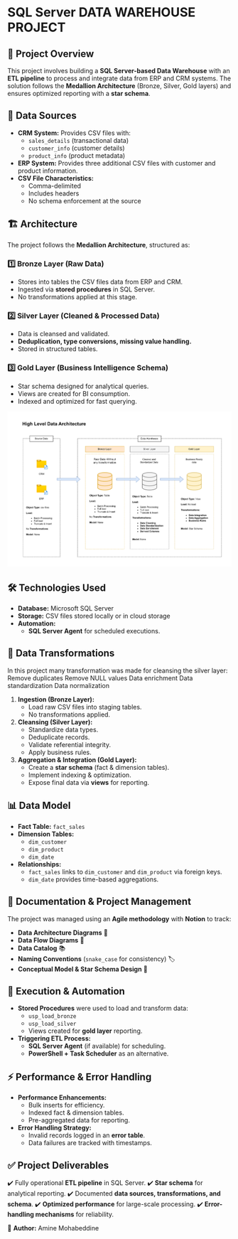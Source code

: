# SQL Server DATA WAREHOUSE PROJECT

## 📌 Project Overview
This project involves building a **SQL Server-based Data Warehouse** with an **ETL pipeline** to process and integrate data from ERP and CRM systems. The solution follows the **Medallion Architecture** (Bronze, Silver, Gold layers) and ensures optimized reporting with a **star schema**.

## 📂 Data Sources
- **CRM System:** Provides CSV files with:
  - `sales_details` (transactional data)
  - `customer_info` (customer details)
  - `product_info` (product metadata)
- **ERP System:** Provides three additional CSV files with customer and product information.
- **CSV File Characteristics:**
  - Comma-delimited
  - Includes headers
  - No schema enforcement at the source

## 🏗️ Architecture
The project follows the **Medallion Architecture**, structured as:


### 1️⃣ Bronze Layer (Raw Data)
- Stores into tables the CSV files data from ERP and CRM.
- Ingested via **stored procedures** in SQL Server.
- No transformations applied at this stage.

### 2️⃣ Silver Layer (Cleaned & Processed Data)
- Data is cleansed and validated.
- **Deduplication, type conversions, missing value handling.**
- Stored in structured tables.

### 3️⃣ Gold Layer (Business Intelligence Schema)
- Star schema designed for analytical queries.
- Views are created for BI consumption.
- Indexed and optimized for fast querying.

![My Image](doc/data_architecture.png)

## 🛠️ Technologies Used
- **Database:** Microsoft SQL Server
- **Storage:** CSV files stored locally or in cloud storage
- **Automation:**
  - **SQL Server Agent** for scheduled executions.

## 🔄 Data Transformations
In this project many transformation was made for cleansing the silver layer:
Remove duplicates
Remove NULL values
Data enrichment
Data standardization
Data normalization
1. **Ingestion (Bronze Layer):**
   - Load raw CSV files into staging tables.
   - No transformations applied.
2. **Cleansing (Silver Layer):**
   - Standardize data types.
   - Deduplicate records.
   - Validate referential integrity.
   - Apply business rules.
3. **Aggregation & Integration (Gold Layer):**
   - Create a **star schema** (fact & dimension tables).
   - Implement indexing & optimization.
   - Expose final data via **views** for reporting.

## 📊 Data Model
- **Fact Table:** `fact_sales`
- **Dimension Tables:**
  - `dim_customer`
  - `dim_product`
  - `dim_date`
- **Relationships:**
  - `fact_sales` links to `dim_customer` and `dim_product` via foreign keys.
  - `dim_date` provides time-based aggregations.

## 📝 Documentation & Project Management
The project was managed using an **Agile methodology** with **Notion** to track:
- **Data Architecture Diagrams** 📌
- **Data Flow Diagrams** 🔄
- **Data Catalog** 📚
- **Naming Conventions** (`snake_case` for consistency) 🏷️
- **Conceptual Model & Star Schema Design** 🌟

## 🚀 Execution & Automation
- **Stored Procedures** were used to load and transform data:
  - `usp_load_bronze`
  - `usp_load_silver`
  - Views created for **gold layer** reporting.
- **Triggering ETL Process:**
  - **SQL Server Agent** (if available) for scheduling.
  - **PowerShell + Task Scheduler** as an alternative.

## ⚡ Performance & Error Handling
- **Performance Enhancements:**
  - Bulk inserts for efficiency.
  - Indexed fact & dimension tables.
  - Pre-aggregated data for reporting.
- **Error Handling Strategy:**
  - Invalid records logged in an **error table**.
  - Data failures are tracked with timestamps.

## ✅ Project Deliverables
✔️ Fully operational **ETL pipeline** in SQL Server.
✔️ **Star schema** for analytical reporting.
✔️ Documented **data sources, transformations, and schema**.
✔️ **Optimized performance** for large-scale processing.
✔️ **Error-handling mechanisms** for reliability.


📌 **Author:** Amine Mohabeddine  